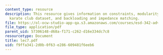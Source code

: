 ```yaml
---
content_type: resource
description: This resource gives information on constraints, modularity, zachary's
  karate club dataset, and backloading and impedance matching.
file: https://ol-ocw-studio-app-qa.s3.amazonaws.com/courses/esd-342-advanced-system-architecture-spring-2006/f9ffa3412d0b0f63e286609481f6eeb6_lec7.pdf
file_type: application/pdf
parent_uid: 57306148-d68a-f171-c262-d16e334dc7c8
resourcetype: Document
title: lec7.pdf
uid: f9ffa341-2d0b-0f63-e286-609481f6eeb6
---
```

